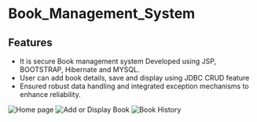 # Book_Management_System
## Features
- It is secure Book management system Developed using JSP, BOOTSTRAP, Hibernate and MYSQL.
- User can add book details, save  and display using JDBC CRUD feature
- Ensured robust data handling and integrated exception mechanisms to enhance reliability.

![Home page](C:\Users\shara\Downloads\Home_Page.jpg)
![Add or Display Book](C:\Users\shara\Downloads\Add_or_Display.jpg)
![Book History](C:\Users\shara\Downloads\Book_History.jpg)



